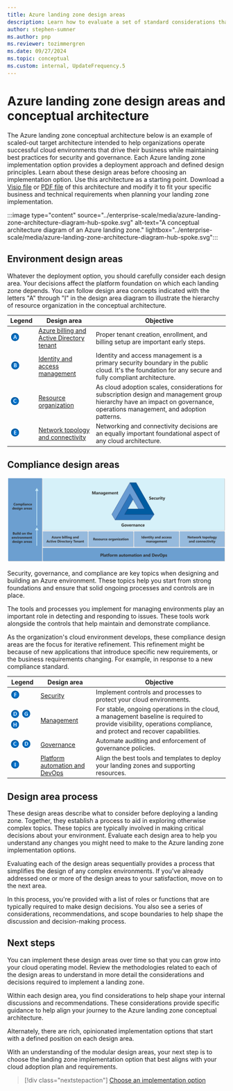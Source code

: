 ```yaml
---
title: Azure landing zone design areas
description: Learn how to evaluate a set of standard considerations that are used to define all Azure landing zones.
author: stephen-sumner
ms.author: pnp
ms.reviewer: tozimmergren
ms.date: 09/27/2024
ms.topic: conceptual
ms.custom: internal, UpdateFrequency.5
---
```


# Azure landing zone design areas and conceptual architecture

The Azure landing zone conceptual architecture below is an example of scaled-out target architecture intended to help organizations operate successful cloud environments that drive their business while maintaining best practices for security and governance. Each Azure landing zone implementation option provides a deployment approach and defined design principles. Learn about these design areas before choosing an implementation option. Use this architecture as a starting point. Download a [Visio file](https://github.com/MicrosoftDocs/cloud-adoption-framework/raw/main/docs/ready/enterprise-scale/media/enterprise-scale-architecture.vsdx) or [PDF file](https://github.com/MicrosoftDocs/cloud-adoption-framework/raw/main/docs/ready/enterprise-scale/media/enterprise-scale-architecture.pdf) of this architecture and modify it to fit your specific business and technical requirements when planning your landing zone implementation.

:::image type="content" source="../enterprise-scale/media/azure-landing-zone-architecture-diagram-hub-spoke.svg" alt-text="A conceptual architecture diagram of an Azure landing zone." lightbox="../enterprise-scale/media/azure-landing-zone-architecture-diagram-hub-spoke.svg":::

## Environment design areas

Whatever the deployment option, you should carefully consider each design area. Your decisions affect the platform foundation on which each landing zone depends. You can follow design area concepts indicated with the letters "A" through "I" in the design area diagram to illustrate the hierarchy of resource organization in the conceptual architecture.

| Legend | Design area | Objective |
|--|--|--|
| ![The letter A](./media/diagram-legends/a.png) | [Azure billing and Active Directory tenant](./design-area/azure-billing-ad-tenant.md) | Proper tenant creation, enrollment, and billing setup are important early steps. |
| ![The letter B](./media/diagram-legends/b.png) | [Identity and access management](./design-area/identity-access.md) | Identity and access management is a primary security boundary in the public cloud. It's the foundation for any secure and fully compliant architecture. |
| ![The letter C](./media/diagram-legends/c.png) | [Resource organization](./design-area/resource-org.md) | As cloud adoption scales, considerations for subscription design and management group hierarchy have an impact on governance, operations management, and adoption patterns. |
| ![The letter E](./media/diagram-legends/e.png) | [Network topology and connectivity](./design-area/network-topology-and-connectivity.md) | Networking and connectivity decisions are an equally important foundational aspect of any cloud architecture. |

## Compliance design areas

![Azure landing zone design areas](./media/alz-design-areas.svg)

Security, governance, and compliance are key topics when designing and building an Azure environment. These topics help you start from strong foundations and ensure that solid ongoing processes and controls are in place.

The tools and processes you implement for managing environments play an important role in detecting and responding to issues. These tools work alongside the controls that help maintain and demonstrate compliance.

As the organization's cloud environment develops, these compliance design areas are the focus for iterative refinement. This refinement might be because of new applications that introduce specific new requirements, or the business requirements changing. For example, in response to a new compliance standard.

| Legend | Design area | Objective |
|--|--|--|
| ![The letter F](./media/diagram-legends/f.png) | [Security](./design-area/security.md) | Implement controls and processes to protect your cloud environments. |
| ![The letter D](./media/diagram-legends/d.png) ![The letter G](./media/diagram-legends/g.png) ![The letter H](./media/diagram-legends/h.png) | [Management](./design-area/management.md) | For stable, ongoing operations in the cloud, a management baseline is required to provide visibility, operations compliance, and protect and recover capabilities. |
| ![The letter C](./media/diagram-legends/c.png) ![The letter D](./media/diagram-legends/d.png) | [Governance](./design-area/governance.md) | Automate auditing and enforcement of governance policies. |
| ![The letter I](./media/diagram-legends/i.png) | [Platform automation and DevOps](./design-area/platform-automation-devops.md) | Align the best tools and templates to deploy your landing zones and supporting resources. |

## Design area process

These design areas describe what to consider before deploying a landing zone. Together, they establish a process to aid in exploring otherwise complex topics. These topics are typically involved in making critical decisions about your environment. Evaluate each design area to help you understand any changes you might need to make to the Azure landing zone implementation options.

Evaluating each of the design areas sequentially provides a process that simplifies the design of any complex environments. If you've already addressed one or more of the design areas to your satisfaction, move on to the next area.

In this process, you're provided with a list of roles or functions that are typically required to make design decisions. You also see a series of considerations, recommendations, and scope boundaries to help shape the discussion and decision-making process.

## Next steps

You can implement these design areas over time so that you can grow into your cloud operating model. Review the methodologies related to each of the design areas to understand in more detail the considerations and decisions required to implement a landing zone.

Within each design area, you find considerations to help shape your internal discussions and recommendations. These considerations provide specific guidance to help align your journey to the Azure landing zone conceptual architecture.

Alternately, there are rich, opinionated implementation options that start with a defined position on each design area.

With an understanding of the modular design areas, your next step is to choose the landing zone implementation option that best aligns with your cloud adoption plan and requirements.

> [!div class="nextstepaction"]
> [Choose an implementation option](./implementation-options.md)
